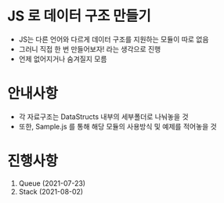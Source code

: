 # JS 로 데이터 구조 만들기
- JS는 다른 언어와 다르게 데이터 구조를 지원하는 모듈이 따로 없음
- 그러니 직접 한 번 만들어보자! 라는 생각으로 진행
- 언제 없어지거나 숨겨질지 모름

# 안내사항
- 각 자료구조는 DataStructs 내부의 세부폴더로 나눠놓을 것
- 또한, Sample.js 를 통해 해당 모듈의 사용방식 및 예제를 적어놓을 것

# 진행사항
1. Queue (2021-07-23)
2. Stack (2021-08-02)